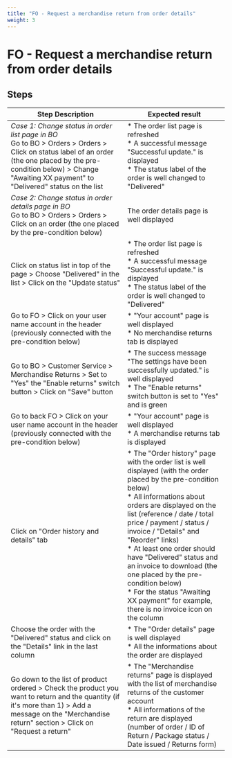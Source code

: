 ```yaml
---
title: "FO - Request a merchandise return from order details"
weight: 3
---
```


# FO - Request a merchandise return from order details
## Steps
| Step Description | Expected result |
| ----- | ----- |
| *Case 1: Change status in order list page in BO*<br>Go to BO > Orders > Orders > Click on status label of an order (the one placed by the pre-condition below) > Change "Awaiting XX payment" to "Delivered" status on the list | * The order list page is refreshed<br> * A successful message "Successful update." is displayed<br> * The status label of the order is well changed to "Delivered" |
| *Case 2: Change status in order details page in BO*<br>Go to BO > Orders > Orders > Click on an order (the one placed by the pre-condition below) | The order details page is well displayed |
| Click on status list in top of the page > Choose "Delivered" in the list > Click on the "Update status" | * The order list page is refreshed<br> * A successful message "Successful update." is displayed<br> * The status label of the order is well changed to "Delivered" |
| Go to FO > Click on your user name account in the header (previously connected with the pre-condition below) | * "Your account" page is well displayed<br> * No merchandise returns tab is displayed |
| Go to BO > Customer Service > Merchandise Returns > Set to "Yes" the "Enable returns" switch button > Click on "Save" button | * The success message "The settings have been successfully updated." is well displayed<br> * The "Enable returns" switch button is set to "Yes" and is green |
| Go to back FO > Click on your user name account in the header (previously connected with the pre-condition below) | * "Your account" page is well displayed<br> * A merchandise returns tab is displayed |
| Click on "Order history and details" tab | * The "Order history" page with the order list is well displayed (with the order placed by the pre-condition below)<br> * All informations about orders are displayed on the list (reference / date / total price / payment / status / invoice / "Details" and "Reorder" links)<br> * At least one order should have "Delivered" status and an invoice to download (the one placed by the pre-condition below)<br> * For the status "Awaiting XX payment" for example, there is no invoice icon on the column |
| Choose the order with the "Delivered" status and click on the "Details" link in the last column | * The "Order details" page is well displayed<br> * All the informations about the order are displayed |
| Go down to the list of product ordered > Check the product you want to return and the quantity (if it's more than 1) > Add a message on the "Merchandise return" section > Click on "Request a return" | * The "Merchandise returns" page is displayed with the list of merchandise returns of the customer account<br> * All informations of the return are displayed (number of order / ID of Return / Package status / Date issued / Returns form) |
